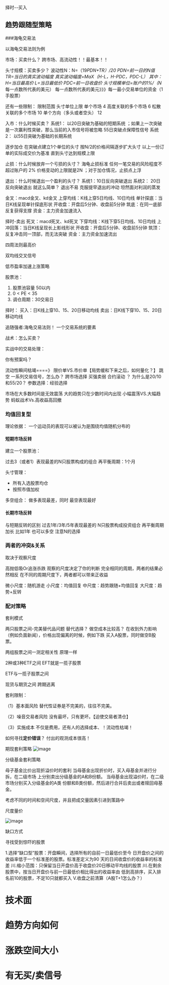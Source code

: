 择时--买入

## 趋势跟随型策略

###海龟交易法

以海龟交易法则为例

市场：买卖什么？
    跨市场、高流动性！！最基本！！

头寸规模：买卖多少？
    波动性N：N=（19*PDN+TR）/20
    PDN=前一日的N值
    TR=当日的真实波动幅度
    真实波动幅度=MaX（H-L，H-PDC，PDC-L）
    其中：
    H=当日最高价
    L=当日最低价
    PDC=前一日收盘价
    头寸规模单位=账户的1%/（N*每一点数所代表的美元）
    每一点数所代表的美元》》》每一最小交易单位的资金（1手股票）

还有一些限制：
限制范围 头寸单位上限
单个市场 4
高度关联的多个市场 6
松散关联的多个市场 10
单个方向（多头或者空头） 12

入市：什么时候买卖？
   系统1： 以20日突破为基础的短期系统 ；如果上一次突破是一次赢利性突破，那么当前的入市信号将被忽略 55日突破点保障性信号
    系统2： 以55日突破为基础的长期系统

逐步加仓
    在突破点建立1个单位的头寸
    按N/2的价格间隔逐步扩大头寸
    以上一份订单的实际成交价为基准
    直到头寸达到规模上限

止损：什么时候放弃一个亏损的头寸？
    海龟止损标准
    任何一笔交易的风险程度不超过账户的 2%
    价格变动的上限就是2N ；对于加仓情况，止损点上浮

退出：什么时候退出一个盈利的头寸？
    系统1：10日反向突破退出
    系统2： 20日反向突破退出
    就这么简单？
    退出不易
    克服提早退出的冲动
    坦然面对利润的蒸发


金叉：macd金叉、kd金叉
上穿均线：K线上穿5日均线、10日均线
单针探底：当日K线呈现单针探底形状
开收盘：开盘后5分钟、收盘前5分钟
筑底：在同一底部反复获得支撑
资金：主力资金加速流入

择时-卖出
死叉：macd死叉、kd死叉
下穿均线：K线下穿5日均线、10日均线
上冲回落：当日K线呈现长上影线形状
开收盘：开盘后5分钟、收盘前5分钟
筑顶：反复冲击同一顶部，而无法突破
资金：主力资金加速流出

四周法则最高价

双均线交叉信号

低市盈率加速上涨策略

股票池：
1. 股票池容量 50以内
2. 0 < PE < 35
3. 调仓周期：30交易日

择时：
买入：日K线上穿10、15、20日移动均线
卖出：日K线下穿10、15、20日移动均线

追随强者:海龟交易法则！
一个交易系统的要素


战术：怎么买卖？

实战中的交易处理：

你有预案吗？

流动性瞬间枯竭====》 
    限价单VS.市价单【局势缓和下来之后，如何量化？】
跳空
    一系列交易信号，怎么办？
跨市场选择
    买强卖弱
合约滚动
    ？
为什么是20/10和55/20？
    参数选择：经验选择

市场在大多数时间是无效震荡
大的趋势只在少数时间内出现
小幅震荡VS.大幅趋势
蚂蚁战术Vs.高收益高回撤


### 均值回复型

理论依据：
一个运动员的表现可以被认为是围绕均值随机分布的

#### 短期市场反转

建立一个股票池：

过去3（或者1）表现最差的N只股票构成的组合
再平衡周期：1个月

头寸管理：
- 所有入选股票均仓
- 按照市值加权

多空组合：
做多表现最差，同时 最空表现最好

#### 长期市场反转

与短期反转的区别
过去1年/3年/5年表现最差的
N只股票构成投资组合
再平衡周期加长
比如1年
也可以多空
注意N的选择


### 两者的冲突&关系
取决于观察尺度

高抛低吸Or追涨杀跌
观察的尺度决定了你的判断
完全相同的周期，两者的结果必然相反
在不同的周期尺度下，两者都可以带来正收益

微小尺度：随机游走
小尺度：均值回复
中尺度：趋势跟随+均值回复
大尺度：趋势+反转


### 配对策略

套利模式

两只股票之间-完美替代品问题
    替代选择？ 做空成本比较高？ 
    在收到外力影响（例如负面新闻），价格出现偏离的时候，例如下跌
    买入A股票，同时做空B股票。

两组股票之间一测定相关性
    原理一样

2种或3种ETF之间
    EFT就是一揽子股票

ETF与一揽子股票之间


现货与期货之间
    跨期逃离

套利限制：

（1）基本面风险
替代性证券是不完美的，往往不完美。

（2）噪音交易者风险
没有最坏，只有更坏。【迫使交易者清仓】

（3）实施成本
不仅是费用，还有人的选择成本、！流动性枯竭！

如何寻找**定价错误**？ 付出的观测成本很高！

期现套利策略
![image](https://cdn.staticaly.com/gh/neowei1987/blog_assets@main/image.t4k5grsr2io.webp)


分级基金套利策略

母子基金比价出现折溢价时的套利
当母基金出现折价时，买入母基金并进行分拆，在二级市场
上分别卖出分级基金的A和B份额。
当母基金出现溢价时，在二级市场分别买入分级基金的A类
份额和B类份额，然后进行合并后卖出或者赎回母基金。


考虑不同的时间和空间尺度，并且把成交量因素引进到策路中

尺度量价

![image](https://cdn.staticaly.com/gh/neowei1987/blog_assets@main/image.1gkowf2lzh0g.webp)

缺口方式

寻找受到惊吓的股票

1.选择“缺口型”股票：开盘瞬间，选择所有的自前一日最低价至今
日开盘价之间的收益率低于一个标准差的股票。标准差定义为90
天的日间收盘价的收益率的标准差
川.缩小范围：只保留当日开盘价高于收盘价20日移动平均线的股票
川.在剩余股票中，按当日开盘价与前一日最低价相比得出的收益率由
低到高排序，买入排名前10的股票，不足10只就都买入
V.收盘之前清算（A股T+1怎么办？）

# 技术面
# 趋势方向如何
# 涨跌空间大小
# 有无买/卖信号